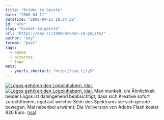 ```yaml
---
title: "Brüder im Geiste"
date: "2008-04-11"
datetime: "2008-04-11 19:24:32"
id: "478"
slug: "bruder-im-geiste"
url: "https://eay.cc/2008/bruder-im-geiste/"
author: "eay"
format: "post"
tags:
  - adobe
  - bizarres
  - logo
meta:
  - yourls_shorturl: "http://eay.li/y5"
---
```


[![](/uploads/2008/adobearbeitsagentur.gif "Logos gehören den Logoinhabern, klar.")](http://www.adobe.com/)[![](/uploads/2008/adobearbeitsagentur2.gif "Logos gehören den Logoinhabern, klar.")](http://www.arbeitsagentur.de/) Man munkelt, die Ähnlichkeit beider Logos ist dahingehend beabsichtigt, dass sich Kreative sofort zurechtfinden, egal auf welcher Seite des Spektrums sie sich gerade bewegen. Mal nebenbei erwähnt: Die Vollversion von Adobe Flash kostet 830 Euro. ([via](http://blog.say-ho.com/2008/04/08/logoahnlichkeit-adobe-und-bundesagentur-fur-arbeit/))

